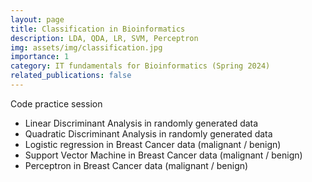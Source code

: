 ```yaml
---
layout: page
title: Classification in Bioinformatics
description: LDA, QDA, LR, SVM, Perceptron
img: assets/img/classification.jpg
importance: 1
category: IT fundamentals for Bioinformatics (Spring 2024)
related_publications: false
---
```


Code practice session
- Linear Discriminant Analysis in randomly generated data
- Quadratic Discriminant Analysis in randomly generated data
- Logistic regression in Breast Cancer data (malignant / benign)
- Support Vector Machine in Breast Cancer data (malignant / benign)
- Perceptron in Breast Cancer data (malignant / benign)
